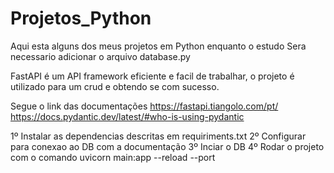 # Projetos_Python
Aqui esta alguns dos meus projetos em Python enquanto o estudo
Sera necessario adicionar o arquivo database.py

FastAPI é um API framework eficiente e facil de trabalhar, o projeto é utilizado para um crud e obtendo se com sucesso.

Segue o link das documentações
https://fastapi.tiangolo.com/pt/
https://docs.pydantic.dev/latest/#who-is-using-pydantic

1º Instalar as dependencias descritas em requiriments.txt
2º Configurar para conexao ao DB com a documentação
3º Inciar o DB
4º Rodar o projeto com o comando uvicorn main:app --reload --port

